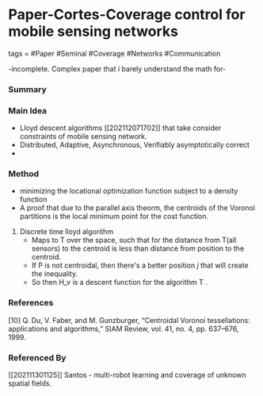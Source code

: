# Paper-Cortes-Coverage control for mobile sensing networks
tags = #Paper #Seminal #Coverage #Networks #Communication

-incomplete. Complex paper that i barely understand the math for-

### Summary


### Main Idea
* Lloyd descent algorithms [[202112071702]] that take consider constraints of mobile sensing network.
* Distributed, Adaptive, Asynchronous, Verifiably asymptotically correct
* 

### Method 
* minimizing the locational optimization function subject to a density function
* A proof that due to the parallel axis theorm, the centroids of the Voronoi partitions is the local minimum point for the cost function.
1. Discrete time lloyd algorithm
	* Maps to T over the space, such that for the distance from T(all sensors) to the centroid is less than distance from position to the centroid.  
	* If P is not centroidal, then there's a better position _j_ that will create the inequality.
	* So then H_v is a descent function for the algorithm T
.


### References
[10] Q. Du, V. Faber, and M. Gunzburger, “Centroidal Voronoi tessellations: applications and algorithms,” SIAM Review, vol. 41, no. 4, pp. 637–676, 1999.


### Referenced By
[[202111301125]] Santos - multi-robot learning and coverage of unknown spatial fields.

